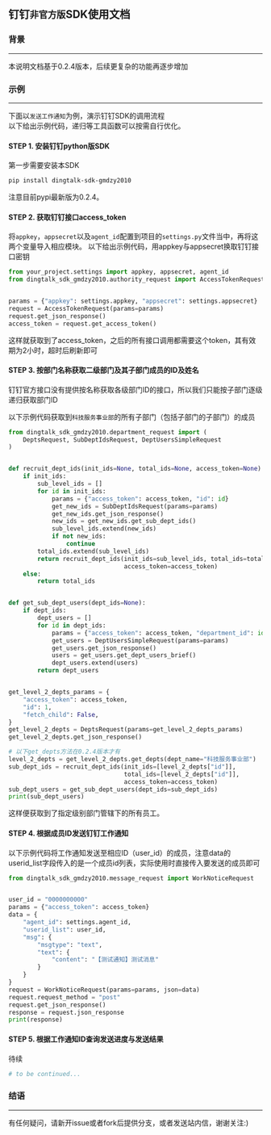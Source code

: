 ## 钉钉`非官方版`SDK使用文档

### 背景
--------------------  
本说明文档基于0.2.4版本，后续更复杂的功能再逐步增加
    
    
    
### 示例
--------------------  

下面以`发送工作通知`为例，演示钉钉SDK的调用流程      
以下给出示例代码，递归等工具函数可以按需自行优化。


#### STEP 1. 安装钉钉python版SDK
第一步需要安装本SDK
```bash
pip install dingtalk-sdk-gmdzy2010
```
注意目前pypi最新版为0.2.4。      

#### STEP 2. 获取钉钉接口access_token
将`appkey`，`appsecret`以及`agent_id`配置到项目的`settings.py`文件当中，再将这两个变量导入相应模块。
以下给出示例代码，用appkey与appsecret换取钉钉接口密钥
```python
from your_project.settings import appkey, appsecret, agent_id
from dingtalk_sdk_gmdzy2010.authority_request import AccessTokenRequest


params = {"appkey": settings.appkey, "appsecret": settings.appsecret}
request = AccessTokenRequest(params=params)
request.get_json_response()
access_token = request.get_access_token()
```
这样就获取到了access_token，之后的所有接口调用都需要这个token，其有效期为2小时，超时后刷新即可

#### STEP 3. 按部门名称获取二级部门及其子部门成员的ID及姓名
钉钉官方接口没有提供按名称获取各级部门ID的接口，所以我们只能按子部门逐级递归获取部门ID   

以下示例代码获取到`科技服务事业部`的所有子部门（包括子部门的子部门）的成员


```python
from dingtalk_sdk_gmdzy2010.department_request import (
    DeptsRequest, SubDeptIdsRequest, DeptUsersSimpleRequest
)


def recruit_dept_ids(init_ids=None, total_ids=None, access_token=None):
    if init_ids:
        sub_level_ids = []
        for id in init_ids:
            params = {"access_token": access_token, "id": id}
            get_new_ids = SubDeptIdsRequest(params=params)
            get_new_ids.get_json_response()
            new_ids = get_new_ids.get_sub_dept_ids()
            sub_level_ids.extend(new_ids)
            if not new_ids:
                continue
        total_ids.extend(sub_level_ids)
        return recruit_dept_ids(init_ids=sub_level_ids, total_ids=total_ids,
                                access_token=access_token)
    else:
        return total_ids


def get_sub_dept_users(dept_ids=None):
    if dept_ids:
        dept_users = []
        for id in dept_ids:
            params = {"access_token": access_token, "department_id": id}
            get_users = DeptUsersSimpleRequest(params=params)
            get_users.get_json_response()
            users = get_users.get_dept_users_brief()
            dept_users.extend(users)
        return dept_users


get_level_2_depts_params = {
    "access_token": access_token,
    "id": 1,
    "fetch_child": False,
}
get_level_2_depts = DeptsRequest(params=get_level_2_depts_params)
get_level_2_depts.get_json_response()

# 以下get_depts方法在0.2.4版本才有
level_2_depts = get_level_2_depts.get_depts(dept_name="科技服务事业部")
sub_dept_ids = recruit_dept_ids(init_ids=[level_2_depts["id"]],
                                total_ids=[level_2_depts["id"]],
                                access_token=access_token)
sub_dept_users = get_sub_dept_users(dept_ids=sub_dept_ids)
print(sub_dept_users)
```
这样便获取到了指定级别部门管辖下的所有员工。
#### STEP 4. 根据成员ID发送钉钉工作通知

以下示例代码将工作通知发送至相应ID（user_id）的成员，注意data的userid_list字段传入的是一个成员id列表，实际使用时直接传入要发送的成员即可

```python
from dingtalk_sdk_gmdzy2010.message_request import WorkNoticeRequest


user_id = "0000000000"
params = {"access_token": access_token}
data = {
    "agent_id": settings.agent_id,
    "userid_list": user_id,
    "msg": {
        "msgtype": "text",
        "text": {
            "content": "【测试通知】测试消息"
        }
    }
}
request = WorkNoticeRequest(params=params, json=data)
request.request_method = "post"
request.get_json_response()
response = request.json_response
print(response)
```

#### STEP 5. 根据工作通知ID查询发送进度与发送结果

待续

```python
# to be continued...

```



### 结语
--------------------     
有任何疑问，请新开issue或者fork后提供分支，或者发送站内信，谢谢关注:)

